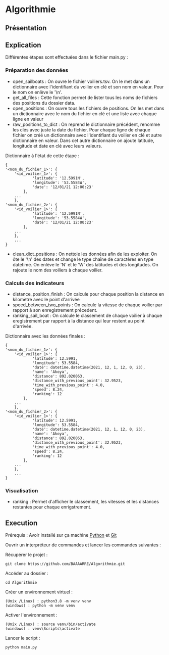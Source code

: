 # Algorithmie

## Présentation

## Explication
Différentes étapes sont effectuées dans le fichier main.py :

### Préparation des données
* open_sailboats : On ouvre le fichier voiliers.tsv. On le met dans un dictionnaire avec l'identifiant du voilier en clé
et son nom en valeur. Pour le nom on enlève le '\n'.
* get_all_files : Cette fonction permet de lister tous les noms de fichiers des positions du dossier data.
* open_positions : On ouvre tous les fichiers de positions. On les met dans un dictionnaire avec le nom du fichier en clé
et une liste avec chaque ligne en valeur
* raw_positions_to_dict : On reprend le dictionnaire précédent, renomme les clés avec juste la date du fichier. Pour 
chaque ligne de chaque fichier on créé un dictionnaire avec l'identifiant du voilier en clé et autre dictionnaire en 
valeur. Dans cet autre dictionnaire on ajoute latitude, longitude et date en clé avec leurs valeurs.

Dictionnaire à l'état de cette étape :
```
{
'<nom_du_fichier_1>': {
    '<id_voilier_1>': {
            'latitude': '12.5991N', 
            'longitude': '53.5584W', 
            'date': '12/01/21 12:00:23'
        },
    ...
    },
'<nom_du_fichier_2>': {
    '<id_voilier_1>': {
            'latitude': '12.5991N', 
            'longitude': '53.5584W', 
            'date': '12/01/21 12:00:23'
        },
    ...
    },
    ...
}
```

* clean_dict_positions : On nettoie les données afin de les exploiter. On ôte le '\n' des dates et change le 
type chaîne de caractères en type datetime. On enlève le 'N' et le 'W' des latitudes et des longitudes. On rajoute le
nom des voiliers à chaque voilier.

### Calculs des indicateurs
* distance_position_finish : On calcule pour chaque position la distance en kilomètre avec le point d'arrivée
* speed_between_two_points : On calcule la vitesse de chaque voilier par rapport à son enregistrement précedent.
* ranking_sail_boat : On calcule le classement de chaque voilier à chaque eregistrement par rapport à la distance qui 
leur restent au point d'arrivée.

Dictionnaire avec les données finales :
```
{
'<nom_du_fichier_1>': {
    '<id_voilier_1>': {
            'latitude': 12.5991, 
            'longitude': 53.5584, 
            'date': datetime.datetime(2021, 12, 1, 12, 0, 23), 
            'name': 'Akoya', 
            'distance': 892.020063, 
            'distance_with_previous_point': 32.9523, 
            'time_with_previous_point': 4.0, 
            'speed': 8.24, 
            'ranking': 12
        },
    ...
    },
'<nom_du_fichier_2>': {
    '<id_voilier_1>': {
            'latitude': 12.5991, 
            'longitude': 53.5584, 
            'date': datetime.datetime(2021, 12, 1, 12, 0, 23), 
            'name': 'Akoya', 
            'distance': 892.020063, 
            'distance_with_previous_point': 32.9523, 
            'time_with_previous_point': 4.0, 
            'speed': 8.24, 
            'ranking': 12
        },
    ...
    },
    ...
}
```

### Visualisation
* ranking : Permet d'afficher le classement, les vitesses et les distances restantes pour chaque enrigstrement.

## Execution
Prérequis : Avoir installé sur ça machine [Python](https://www.python.org/downloads/) et [Git](https://git-scm.com/)

Ouvrir un interpréteur de commandes et lancer les commandes suivantes : 

Récupérer le projet :
```
git clone https://github.com/BAAAARRE/Algorithmie.git
```
Accéder au dossier :
```
cd Algorithmie
```
Créer un environnement virtuel :
```
(Unix /Linux) : python3.8 -m venv venv
(windows) : python -m venv venv
```
Activer l'environnement : 
```
(Unix /Linux) : source venv/bin/activate
(windows) : venv\Scripts\activate
```
Lancer le script : 
```
python main.py
```